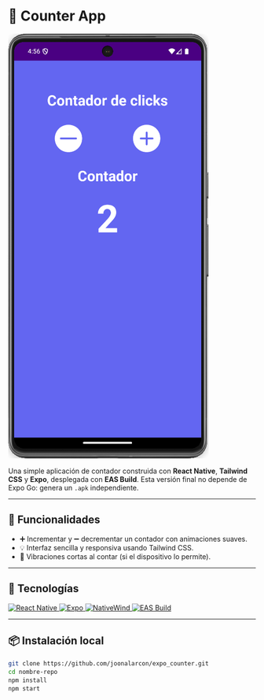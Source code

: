 # 📱 Counter App

![Pantallazo de la app](./assets/screenshots/app-screenshot.jpeg)

Una simple aplicación de contador construida con **React Native**, **Tailwind CSS** y **Expo**, desplegada con **EAS Build**. Esta versión final no depende de Expo Go: genera un `.apk` independiente.

---

## 🚀 Funcionalidades

- ➕ Incrementar y ➖ decrementar un contador con animaciones suaves.  
- 💡 Interfaz sencilla y responsiva usando Tailwind CSS.  
- 📳 Vibraciones cortas al contar (si el dispositivo lo permite).  

---

## 🧰 Tecnologías

<p align="left">
  <a href="https://reactnative.dev/" target="_blank" rel="noreferrer">
    <img src="https://img.shields.io/badge/React_Native-20232A?style=for-the-badge&logo=react&logoColor=61DAFB" alt="React Native" />
  </a>
  <a href="https://expo.dev/" target="_blank" rel="noreferrer">
    <img src="https://img.shields.io/badge/Expo-000020?style=for-the-badge&logo=expo&logoColor=white" alt="Expo" />
  </a>
  <a href="https://www.nativewind.dev/" target="_blank" rel="noreferrer">
    <img src="https://img.shields.io/badge/Tailwind_NativeWind-38B2AC?style=for-the-badge&logo=tailwind-css&logoColor=white" alt="NativeWind" />
  </a>
  <a href="https://docs.expo.dev/build/introduction/" target="_blank" rel="noreferrer">
    <img src="https://img.shields.io/badge/EAS_Build-4630EB?style=for-the-badge&logo=expo&logoColor=white" alt="EAS Build" />
  </a>
</p>

---

## 📦 Instalación local

```bash
git clone https://github.com/joonalarcon/expo_counter.git
cd nombre-repo
npm install
npm start
